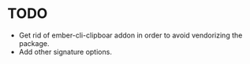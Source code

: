 # TODO

- Get rid of ember-cli-clipboar addon in order to avoid vendorizing the package.
- Add other signature options.
